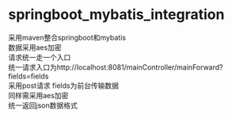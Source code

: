 # springboot_mybatis_integration
采用maven整合springboot和mybatis<br>
数据采用aes加密<br>
请求统一走一个入口 <br>
统一请求入口为http://localhost:8081/mainController/mainForward?fields=fields<br>
采用post请求 fields为前台传输数据<br>
同样需采用aes加密 <br>
统一返回json数据格式<br>
